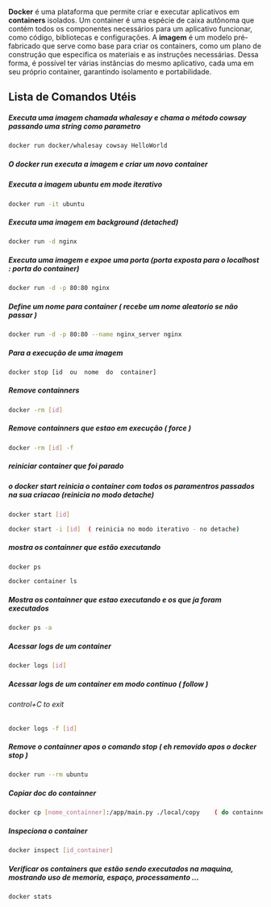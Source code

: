 **Docker** é uma plataforma que permite criar e executar aplicativos em **containers** isolados. Um container é uma espécie de caixa autônoma que contém todos os componentes necessários para um aplicativo funcionar, como código, bibliotecas e configurações. A **imagem** é um modelo pré-fabricado que serve como base para criar os containers, como um plano de construção que especifica os materiais e as instruções necessárias. Dessa forma, é possível ter várias instâncias do mesmo aplicativo, cada uma em seu próprio container, garantindo isolamento e portabilidade.

  

## Lista de Comandos Utéis

 ##### Executa uma imagem chamada whalesay e chama o método cowsay passando uma string como parametro

```bash  
docker run docker/whalesay cowsay HelloWorld
```
  

##### O docker run executa a imagem e criar um novo container

  

##### Executa a imagem ubuntu em mode iterativo

```bash
docker run -it ubuntu
```
  

#####  Executa uma imagem em background (detached)

```bash
docker run -d nginx
```
  

#####  Executa uma imagem e expoe uma porta (porta exposta para o localhost : porta do container)

```bash
docker run -d -p 80:80 nginx
```
  

#####  Define um nome para container ( recebe um nome aleatorio se não passar )

```bash
docker run -d -p 80:80 --name nginx_server nginx
```
  

#####  Para a execução de uma imagem

```bash
docker stop [id  ou  nome  do  container]
```
  

#####  Remove containners

```bash
docker -rm [id]
```
  

#####  Remove containners que estao em execução ( force )

```bash
docker -rm [id] -f
```
  

#####  reiniciar container que foi parado

#####  o docker start reinicia o container com todos os paramentros passados na sua criacao (reinicia no modo detache)

```bash
docker start [id]
```

```bash
docker start -i [id]  ( reinicia no modo iterativo - no detache)
```

#####  mostra os containner que estão executando

```bash
docker ps
```

```bash
docker container ls
```
  

#####  Mostra os containner que estao executando e os que ja foram executados

```bash
docker ps -a
```
  

#####  Acessar logs de um container

```bash
docker logs [id]
```
  

#####  Acessar logs de um container em modo continuo ( follow ) 
###### control+C to exit

```bash
docker logs -f [id]
```


##### Remove o containner apos o comando stop ( eh removido apos o docker stop )


```bash
docker run --rm ubuntu
```


##### Copiar doc do containner

```bash
docker cp [nome_containner]:/app/main.py ./local/copy    ( do containner para o host)
```


##### Inspeciona o container

```bash
docker inspect [id_container]
```


##### Verificar os containers que estão sendo executados na maquina, mostrando uso de memoria, espaço, processamento ...

```bash
docker stats
```
